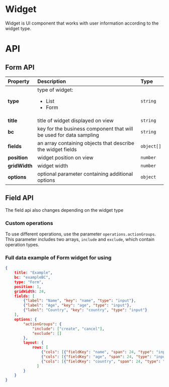 # Widget

Widget is UI component that works with user information according to the widget type.

# API

## Form API

|  Property |  Description | Type  |
|:---|:---|:---|
| **type**  | type of widget: <ul><li>List</li><li>Form</li></ui>  | `string`  |
| **title**  | title of widget displayed on view  | `string`  |
| **bc**  |  key for the business component that will be used for data sampling | `string`  |
| **fields**  | an array containing objects that describe the widget fields  |  `object[]` |
| **position**  |  widget position on view | `number`  |
| **gridWidth**  |  widget width | `number`  |
| **options** |  optional parameter containing additional options |  `object` |

## Field API

The field api also changes depending on the widget type


### Custom operations

To use different operations, use the parameter `operations.actionGroups`. This parameter includes two arrays, `include` and `exclude`, which contain operation types.

### Full data example of Form widget for using

```json
{   
    title: "Example",
    bc: "exampleBC",
    type: "Form",
    position: 1,
    gridWidth: 24,
    fields: [
        {"label": "Name", "key": "name", "type": "input"},
        {"label": "Age", "key": "age", "type": "input"},
        {"label": "Country", "key": "country", "type": "input"}
    ],
    options: {
        "actionGroups": {
            "include": ["create", "cancel"],
            "exclude": []
        },
        layout: {
            rows: [
                {"cols": [{"fieldKey": "name", "span": 24, "type": "input"}]},
                {"cols": [{"fieldKey": "age", "span": 24, "type": "input"}]},
                {"cols": [{"fieldKey": "country", "span": 24, "type": "input"}]},
              ]
        }
    }
}
```